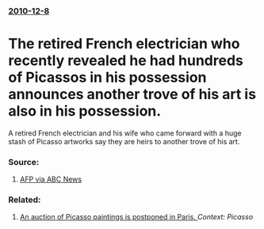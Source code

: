 ### [2010-12-8](/news/2010/12/8/index.md)

# The retired French electrician who recently revealed he had hundreds of Picassos in his possession announces another trove of his art is also in his possession. 

A retired French electrician and his wife who came forward with a huge stash of Picasso artworks say they are heirs to another trove of his art.


### Source:

1. [AFP via ABC News](http://www.abc.net.au/news/stories/2010/12/09/3088681.htm?section=justin)

### Related:

1. [An auction of Picasso paintings is postponed in Paris. ](/news/2010/12/10/an-auction-of-picasso-paintings-is-postponed-in-paris.md) _Context: Picasso_
